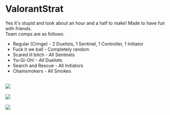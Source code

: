 # ValorantStrat
Yes it's stupid and took about an hour and a half to make! Made to have fun with friends. 
<br/>
Team comps are as follows:
<ul>
  <li>Regular (Cringe) - 2 Duelists, 1 Sentinel, 1 Controller, 1 Initiator</li>
  <li>Fuck it we ball - Completely random</li>
  <li>Scared lil bitch - All Sentinels</li>
  <li>Yu-Gi-Oh! - All Duelists</li>
  <li>Search and Rescue - All Initiators</li>
  <li>Chainsmokers - All Smokes</li>
</ul>
<br/>

<img src="https://i.imgur.com/Fx7iDQJ.png"/>
<br/><br/>
<img src="https://i.imgur.com/pogi4ab.png"/>
<br/><br/>
<img src="https://i.imgur.com/VPT7mJp.png"/>
